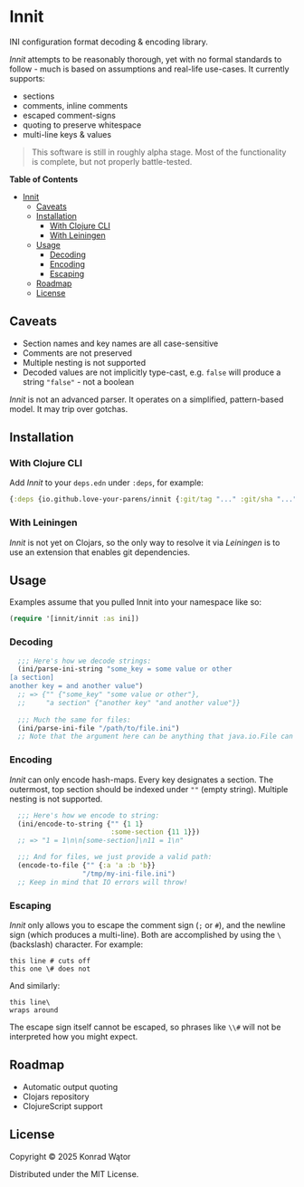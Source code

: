 # Innit

INI configuration format decoding & encoding library.

*Innit* attempts to be reasonably thorough, yet with no formal standards to follow - much is based on assumptions and real-life use-cases. It currently supports:

- sections
- comments, inline comments
- escaped comment-signs
- quoting to preserve whitespace
- multi-line keys & values

> This software is still in roughly alpha stage. Most of the functionality is complete, but not properly battle-tested.

<!-- markdown-toc start - Don't edit this section. Run M-x markdown-toc-refresh-toc -->
**Table of Contents**

- [Innit](#innit)
  - [Caveats](#caveats)
  - [Installation](#installation)
    - [With Clojure CLI](#with-clojure-cli)
    - [With Leiningen](#with-leiningen)
  - [Usage](#usage)
    - [Decoding](#decoding)
    - [Encoding](#encoding)
    - [Escaping](#escaping)
  - [Roadmap](#roadmap)
  - [License](#license)

<!-- markdown-toc end -->

## Caveats

- Section names and key names are all case-sensitive
- Comments are not preserved
- Multiple nesting is not supported
- Decoded values are not implicitly type-cast, e.g. `false` will produce a string `"false"` - not a boolean

*Innit* is not an advanced parser. It operates on a simplified, pattern-based model. It may trip over gotchas.

## Installation

### With Clojure CLI

Add *Innit* to your `deps.edn` under `:deps`, for example:

``` clojure
{:deps {io.github.love-your-parens/innit {:git/tag "..." :git/sha "..."}}}
```

### With Leiningen

*Innit* is not yet on Clojars, so the only way to resolve it via *Leiningen* is to use an extension that enables git dependencies.

## Usage

Examples assume that you pulled Innit into your namespace like so:

``` clojure
(require '[innit/innit :as ini])
```

### Decoding

``` clojure
  ;;; Here's how we decode strings:
  (ini/parse-ini-string "some_key = some value or other
[a section]
another key = and another value")
  ;; => {"" {"some_key" "some value or other"},
  ;;     "a section" {"another key" "and another value"}}
  
  ;;; Much the same for files:
  (ini/parse-ini-file "/path/to/file.ini")
  ;; Note that the argument here can be anything that java.io.File can grok.
```

### Encoding

*Innit* can only encode hash-maps. Every key designates a section. The outermost, top section should be indexed under `""` (empty string). Multiple nesting is not supported.

``` clojure
  ;;; Here's how we encode to string:
  (ini/encode-to-string {"" {1 1}
                         :some-section {11 1}})
  ;; => "1 = 1\n\n[some-section]\n11 = 1\n"

  ;;; And for files, we just provide a valid path:
  (encode-to-file {"" {:a 'a :b 'b}}
                  "/tmp/my-ini-file.ini")
  ;; Keep in mind that IO errors will throw!
```

### Escaping

*Innit* only allows you to escape the comment sign (`;` or `#`), and the newline sign (which produces a multi-line). Both are accomplished by using the `\` (backslash) character. For example:

```
this line # cuts off
this one \# does not
```

And similarly:

```
this line\
wraps around
```

The escape sign itself cannot be escaped, so phrases like `\\#` will not be interpreted how you might expect.

## Roadmap

- Automatic output quoting
- Clojars repository 
- ClojureScript support

## License

Copyright © 2025 Konrad Wątor

Distributed under the MIT License.
